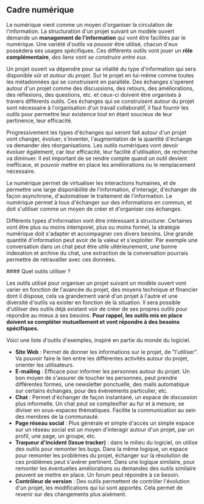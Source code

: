 ## Cadre numérique

Le numérique vient comme un moyen d'organiser la circulation de l'information. La structuration d'un projet suivant un modèle ouvert demande un **management de l'information** qui vont être facilités par le numérique. Une variété d'outils va pouvoir être utilisé, chacun d'eux possèdera ses usages spécifiques. Ces différents outils vont jouer un **rôle complémentaire**, *des liens vont se construire entre eux*.

Un projet ouvert va dépendre pour sa vitalité du type d'information qui sera disponible *sûr et autour du projet*. Sur le projet en lui-même comme toutes les métadonnées qui se construisent en parallèle. Des échanges s'opèrent autour d'un projet comme des discussions, des retours, des améliorations, des réflexions, des questions, etc. et ceux-ci doivent être organisés à travers différents outils.
Ces échanges qui se construisent autour du projet sont nécessaire à l'organisation d'un travail collaboratif, il faut fournir les outils pour permettre leur existence tout en étant soucieux de leur pertinence, leur efficacité.

Progressivement les types d'échanges qui seront fait autour d'un projet vont changer, évoluer, s'inventer, l'augmentation de la quantité d'échange va demander des réorganisations. Les outils numériques vont devoir évoluer également, car leur efficacité, leur facilité d'utilisation, de recherche va diminuer. Il est important de se rendre compte quand un outil devient inefficace, et pouvoir mettre en place les améliorations ou le remplacement nécessaire.

Le numérique permet de virtualiser les interactions humaines, et de permettre une large disponibilité de l'information, d'interagir, d'échanger de façon asynchrone, d'automatiser le traitement de l'information. Le numérique permet à tous d'échanger sur des informations en commun, et doit s'utiliser comme un moyen de créer et d'organiser ces échanges.

Différents types d'information vont être intéressant à structurer. Certaines vont être plus ou moins intemporel, plus ou moins formel, la stratégie numérique doit s'adapter et accompagner ces divers besoins. Une grande quantité d'information peut avoir de la valeur et s'exploiter. Par exemple une conversation dans un chat peut être utile ultérieurement, une bonne indexation et archive du chat, une extraction de la conversation pourrais permettre de retravailler avec ces données.

#### Quel outils utiliser ?

Les outils utilisé pour organiser un projet suivant un modèle ouvert vont varier en fonction de l'avancée du projet, des moyens technique et financier dont il dispose, cela va grandement varié d'un projet à l'autre et une diversité d'outils va exister en fonction de la situation. Il sera possible d'utiliser des outils déjà existant voir de créer de ses propres outils pour répondre au mieux à ses besoins. **Pour rappel, les outils mis en place doivent se compléter mutuellement et vont répondre à des besoins spécifiques.**

Voici une liste d'outils d'exemples, inspiré en partie du monde du logiciel.

- **Site Web** : Permet de donner les informations sur le projet, de "l'utiliser". Va pouvoir faire le lien entre les différentes activités autour du projet, orienter les utilisateurs.
- **E-mailing** : Efficace pour informer les personnes autour du projet. Un bon moyen de s'assurer de toucher les personnes, peut prendre différentes formes, une newsletter ponctuelle, des mails automatique sur certains échanges, pour des évènements particulier, etc.
- **Chat** : Permet d'échanger de façon instantané, un espace de discussion plus informelle. Un chat peut se complexifier au fur et à mesure, se diviser en sous-espaces thématiques. Facilite la communication au sein des membres de la communauté.
- **Page réseau social** : Plus générale et simple d'accès un simple espace sur un réseau social est un moyen d'interagir autour d'un projet, par un profil, une page, un groupe, etc.
- **Traqueur d'incident (Issue tracker)** : dans le milieu du logiciel, on utilise des outils pour remonter les bugs. Dans la même logique, un espace pour remonter les problèmes du projet, échanger sur la résolution de ces problèmes peut s'avérer pertinent. Dans une logique similaire, pour remonter les éventuelles améliorations ou demandes des outils similaire peuvent se mettre en place. Un forum peut répondre à ce besoin.
- **Contrôleur de version** : Des outils permettent de contrôler l'évolution d'un projet, les modifications qui lui sont apportés. Cela permet de revenir sur des changements plus aisément.
